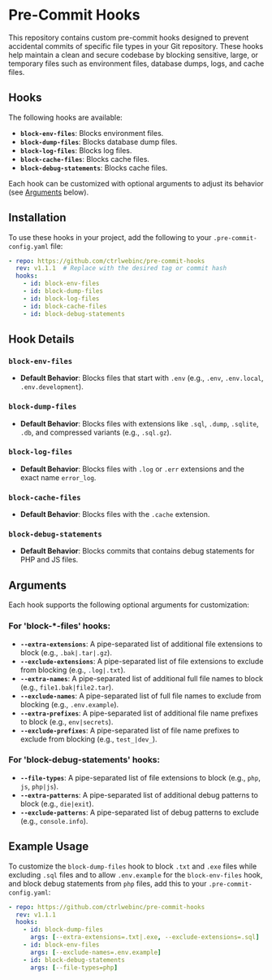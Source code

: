 # Pre-Commit Hooks

This repository contains custom pre-commit hooks designed to prevent accidental commits of specific file types in your Git repository. These hooks help maintain a clean and secure codebase by blocking sensitive, large, or temporary files such as environment files, database dumps, logs, and cache files.

## Hooks

The following hooks are available:

- **`block-env-files`**: Blocks environment files.
- **`block-dump-files`**: Blocks database dump files.
- **`block-log-files`**: Blocks log files.
- **`block-cache-files`**: Blocks cache files.
- **`block-debug-statements`**: Blocks cache files.

Each hook can be customized with optional arguments to adjust its behavior (see [Arguments](#arguments) below).

## Installation

To use these hooks in your project, add the following to your `.pre-commit-config.yaml` file:

```yaml
- repo: https://github.com/ctrlwebinc/pre-commit-hooks
  rev: v1.1.1  # Replace with the desired tag or commit hash
  hooks:
    - id: block-env-files
    - id: block-dump-files
    - id: block-log-files
    - id: block-cache-files
    - id: block-debug-statements
```

## Hook Details

### `block-env-files`
- **Default Behavior**: Blocks files that start with `.env` (e.g., `.env`, `.env.local`, `.env.development`).

### `block-dump-files`
- **Default Behavior**: Blocks files with extensions like `.sql`, `.dump`, `.sqlite`, `.db`, and compressed variants (e.g., `.sql.gz`).

### `block-log-files`
- **Default Behavior**: Blocks files with `.log` or `.err` extensions and the exact name `error_log`.

### `block-cache-files`
- **Default Behavior**: Blocks files with the `.cache` extension.

### `block-debug-statements`
- **Default Behavior**: Blocks commits that contains debug statements for PHP and JS files.

## Arguments

Each hook supports the following optional arguments for customization:

### For 'block-*-files' hooks:
- **`--extra-extensions`**: A pipe-separated list of additional file extensions to block (e.g., `.bak|.tar|.gz`).
- **`--exclude-extensions`**: A pipe-separated list of file extensions to exclude from blocking (e.g., `.log|.txt`).
- **`--extra-names`**: A pipe-separated list of additional full file names to block (e.g., `file1.bak|file2.tar`).
- **`--exclude-names`**: A pipe-separated list of full file names to exclude from blocking (e.g., `.env.example`).
- **`--extra-prefixes`**: A pipe-separated list of additional file name prefixes to block (e.g., `env|secrets`).
- **`--exclude-prefixes`**: A pipe-separated list of file name prefixes to exclude from blocking (e.g., `test_|dev_`).

### For 'block-debug-statements' hooks:
- **`--file-types`**: A pipe-separated list of file extensions to block (e.g., `php`, `js`, `php|js`).
- **`--extra-patterns`**: A pipe-separated list of additional debug patterns to block (e.g., `die|exit`).
- **`--exclude-patterns`**: A pipe-separated list of debug patterns to exclude (e.g., `console.info`).

## Example Usage

To customize the `block-dump-files` hook to block `.txt` and `.exe` files while excluding `.sql` files and to allow `.env.example` for the `block-env-files` hook,
and block debug statements from `php` files, add this to your `.pre-commit-config.yaml`:

```yaml
- repo: https://github.com/ctrlwebinc/pre-commit-hooks
  rev: v1.1.1
  hooks:
    - id: block-dump-files
      args: [--extra-extensions=.txt|.exe, --exclude-extensions=.sql]
    - id: block-env-files
      args: [--exclude-names=.env.example]
    - id: block-debug-statements
      args: [--file-types=php]
```